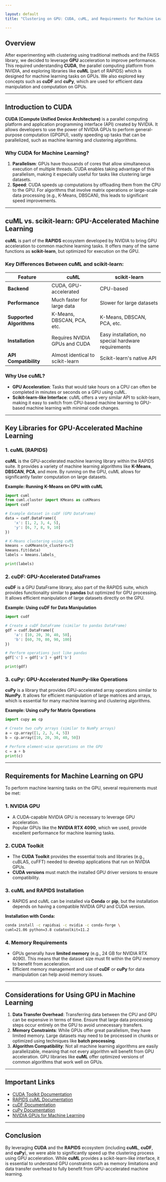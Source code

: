 ```yaml
---

layout: default  
title: "Clustering on GPU: CUDA, cuML, and Requirements for Machine Learning"

---
```


## Overview

After experimenting with clustering using traditional methods and the FAISS library, we decided to leverage **GPU** acceleration to improve performance. This required understanding **CUDA**, the parallel computing platform from NVIDIA, and exploring libraries like **cuML** (part of RAPIDS) which is designed for machine learning tasks on GPUs. We also explored key concepts such as **cuDF** and **cuPy**, which are used for efficient data manipulation and computation on GPUs.

---

## Introduction to CUDA

**CUDA (Compute Unified Device Architecture)** is a parallel computing platform and application programming interface (API) created by NVIDIA. It allows developers to use the power of NVIDIA GPUs to perform general-purpose computation (GPGPU), vastly speeding up tasks that can be parallelized, such as machine learning and clustering algorithms.

### Why CUDA for Machine Learning?

1. **Parallelism**: GPUs have thousands of cores that allow simultaneous execution of multiple threads. CUDA enables taking advantage of this parallelism, making it especially useful for tasks like clustering large datasets.
2. **Speed**: CUDA speeds up computations by offloading them from the CPU to the GPU. For algorithms that involve matrix operations or large-scale data processing (e.g., K-Means, DBSCAN), this leads to significant speed improvements.

---

## cuML vs. scikit-learn: GPU-Accelerated Machine Learning

**cuML** is part of the **RAPIDS** ecosystem developed by NVIDIA to bring GPU acceleration to common machine learning tasks. It offers many of the same functions as **scikit-learn**, but optimized for execution on the GPU.

### Key Differences Between cuML and scikit-learn:

| Feature                  | cuML                        | scikit-learn                  |
|--------------------------|-----------------------------|-------------------------------|
| **Backend**               | CUDA, GPU-accelerated       | CPU-based                     |
| **Performance**           | Much faster for large data  | Slower for large datasets      |
| **Supported Algorithms**  | K-Means, DBSCAN, PCA, etc.  | K-Means, DBSCAN, PCA, etc.     |
| **Installation**          | Requires NVIDIA GPUs and CUDA | Easy installation, no special hardware requirements |
| **API Compatibility**     | Almost identical to scikit-learn | Scikit-learn's native API     |

### Why Use cuML?

- **GPU Acceleration**: Tasks that would take hours on a CPU can often be completed in minutes or seconds on a GPU using cuML.
- **Scikit-learn-like Interface**: cuML offers a very similar API to scikit-learn, making it easy to switch from CPU-based machine learning to GPU-based machine learning with minimal code changes.
  
---

## Key Libraries for GPU-Accelerated Machine Learning

### 1. cuML (RAPIDS)

**cuML** is the GPU-accelerated machine learning library within the RAPIDS suite. It provides a variety of machine learning algorithms like **K-Means**, **DBSCAN**, **PCA**, and more. By running on the GPU, cuML allows for significantly faster computation on large datasets.

**Example: Running K-Means on GPU with cuML**

```python
import cuml
from cuml.cluster import KMeans as cuKMeans
import cudf

# Example dataset in cuDF (GPU DataFrame)
data = cudf.DataFrame({
    'x': [1, 2, 3, 4, 5],
    'y': [6, 7, 8, 9, 10]
})

# K-Means clustering using cuML
kmeans = cuKMeans(n_clusters=2)
kmeans.fit(data)
labels = kmeans.labels_

print(labels)
```

### 2. cuDF: GPU-Accelerated DataFrames

**cuDF** is a GPU DataFrame library, also part of the RAPIDS suite, which provides functionality similar to **pandas** but optimized for GPU processing. It allows efficient manipulation of large datasets directly on the GPU.

**Example: Using cuDF for Data Manipulation**

```python
import cudf

# Create a cuDF DataFrame (similar to pandas DataFrame)
gdf = cudf.DataFrame({
    'a': [10, 20, 30, 40, 50],
    'b': [60, 70, 80, 90, 100]
})

# Perform operations just like pandas
gdf['c'] = gdf['a'] + gdf['b']

print(gdf)
```

### 3. cuPy: GPU-Accelerated NumPy-like Operations

**cuPy** is a library that provides GPU-accelerated array operations similar to **NumPy**. It allows for efficient manipulation of large matrices and arrays, which is essential for many machine learning and clustering algorithms.

**Example: Using cuPy for Matrix Operations**

```python
import cupy as cp

# Create two cuPy arrays (similar to NumPy arrays)
a = cp.array([1, 2, 3, 4, 5])
b = cp.array([10, 20, 30, 40, 50])

# Perform element-wise operations on the GPU
c = a + b
print(c)
```

---

## Requirements for Machine Learning on GPU

To perform machine learning tasks on the GPU, several requirements must be met:

### 1. **NVIDIA GPU**
   - A CUDA-capable NVIDIA GPU is necessary to leverage GPU acceleration.
   - Popular GPUs like the **NVIDIA RTX 4090**, which we used, provide excellent performance for machine learning tasks.

### 2. **CUDA Toolkit**
   - The **CUDA Toolkit** provides the essential tools and libraries (e.g., cuBLAS, cuFFT) needed to develop applications that run on NVIDIA GPUs.
   - **CUDA versions** must match the installed GPU driver versions to ensure compatibility.

### 3. **cuML and RAPIDS Installation**
   - RAPIDS and cuML can be installed via **Conda** or **pip**, but the installation depends on having a compatible NVIDIA GPU and CUDA version.

   **Installation with Conda:**
   ```bash
   conda install -c rapidsai -c nvidia -c conda-forge \
   cuml=21.06 python=3.8 cudatoolkit=11.2
   ```

### 4. **Memory Requirements**
   - GPUs generally have **limited memory** (e.g., 24 GB for NVIDIA RTX 4090). This means that the dataset size must fit within the GPU memory to benefit from acceleration.
   - Efficient memory management and use of **cuDF** or **cuPy** for data manipulation can help avoid memory issues.

---

## Considerations for Using GPU in Machine Learning

1. **Data Transfer Overhead**: Transferring data between the CPU and GPU can be expensive in terms of time. Ensure that large data processing steps occur entirely on the GPU to avoid unnecessary transfers.
2. **Memory Constraints**: While GPUs offer great parallelism, they have limited memory. Large datasets may need to be processed in chunks or optimized using techniques like **batch processing**.
3. **Algorithm Compatibility**: Not all machine learning algorithms are easily parallelizable, meaning that not every algorithm will benefit from GPU acceleration. GPU libraries like **cuML** offer optimized versions of common algorithms that work well on GPUs.

---

## Important Links

- [CUDA Toolkit Documentation](https://docs.nvidia.com/cuda/)
- [RAPIDS cuML Documentation](https://docs.rapids.ai/api/cuml/stable/)
- [cuDF Documentation](https://docs.rapids.ai/api/cudf/stable/)
- [cuPy Documentation](https://docs.cupy.dev/en/stable/)
- [NVIDIA GPUs for Machine Learning](https://developer.nvidia.com/deep-learning)

---

## Conclusion

By leveraging **CUDA** and the **RAPIDS** ecosystem (including **cuML**, **cuDF**, and **cuPy**), we were able to significantly speed up the clustering process using GPU acceleration. While **cuML** provides a scikit-learn-like interface, it is essential to understand GPU constraints such as memory limitations and data transfer overhead to fully benefit from GPU-accelerated machine learning.


